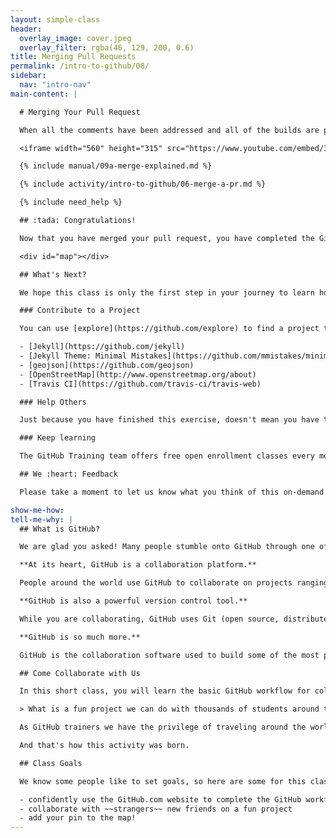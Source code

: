 ```yaml
---
layout: simple-class
header:
  overlay_image: cover.jpeg
  overlay_filter: rgba(46, 129, 200, 0.6)
title: Merging Pull Requests
permalink: /intro-to-github/08/
sidebar:
  nav: "intro-nav"
main-content: |

  # Merging Your Pull Request

  When all the comments have been addressed and all of the builds are passing, you are ready to merge your pull request. This video will show you how easy it is:

  <iframe width="560" height="315" src="https://www.youtube.com/embed/3MUmLHHxSqE" frameborder="0" allowfullscreen></iframe>

  {% include manual/09a-merge-explained.md %}

  {% include activity/intro-to-github/06-merge-a-pr.md %}

  {% include need_help %}

  ## :tada: Congratulations!

  Now that you have merged your pull request, you have completed the GitHub workflow! Check out your new pin on the map!

  <div id="map"></div>

  ## What's Next?

  We hope this class is only the first step in your journey to learn how to use GitHub, and that it has shown you how easy it is to contribute to projects. If you are ready for next steps, here are some ideas.

  ### Contribute to a Project

  You can use [explore](https://github.com/explore) to find a project to contribute to OR better yet, you can contribute to one of the open source projects that helped make this class a reality:

  - [Jekyll](https://github.com/jekyll)
  - [Jekyll Theme: Minimal Mistakes](https://github.com/mmistakes/minimal-mistakes)
  - [geojson](https://github.com/geojson)
  - [OpenStreetMap](http://www.openstreetmap.org/about)
  - [Travis CI](https://github.com/travis-ci/travis-web)

  ### Help Others

  Just because you have finished this exercise, doesn't mean you have to leave. Feel free to drop in to the Gitter chat room anytime and help other learners who are completing the class. Or, drop an encouraging note in an old pull request. You might just be the reason they finish!

  ### Keep learning

  The GitHub Training team offers free open enrollment classes every month. Just visit the [GitHub Training](https://services.github.com/training/) site to enroll in our next live webinar.

  ## We :heart: Feedback

  Please take a moment to let us know what you think of this on-demand training and sign up for updates when we release new classes. [Start Survey](http://www.surveygizmo.com/s3/2885641/On-Demand-Post-Survey)!

show-me-how:
tell-me-why: |
  ## What is GitHub?

  We are glad you asked! Many people stumble onto GitHub through one of the millions of Open Source projects it holds or because their employer or professor is using it. Why do these projects use GitHub?

  **At its heart, GitHub is a collaboration platform.**

  People around the world use GitHub to collaborate on projects ranging from software to policy documents and cookbooks. You can share your projects with the world and invite your friends to help, or you can keep your projects private and still have easy access wherever you are.

  **GitHub is also a powerful version control tool.**

  While you are collaborating, GitHub uses Git (open source, distributed version control software) to keep track of every change made to your project.

  **GitHub is so much more.**

  GitHub is the collaboration software used to build some of the most powerful applications in the world. It can do a lot of really cool things, but this class is going to focus on getting you started with the basics. We will dig in to the rest later!

  ## Come Collaborate with Us

  In this short class, you will learn the basic GitHub workflow for collaborating with others. We know there is no better way to learn than by getting your hands on a real project, so we asked ourselves:

  > What is a fun project we can do with thousands of students around the world?

  As GitHub trainers we have the privilege of traveling around the world to teach people Git and GitHub, so we thought: "Wouldn't it be great to see all the places people are learning Git and GitHub?"

  And that's how this activity was born.

  ## Class Goals

  We know some people like to set goals, so here are some for this class:

  - confidently use the GitHub.com website to complete the GitHub workflow
  - collaborate with ~~strangers~~ new friends on a fun project
  - add your pin to the map!
---
```

